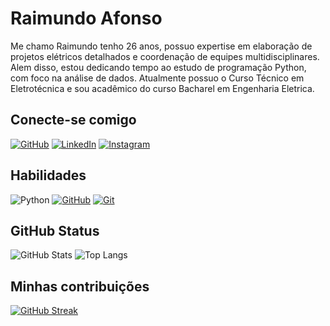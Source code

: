 # Raimundo Afonso

Me chamo Raimundo tenho 26 anos, possuo expertise em elaboração de projetos elétricos detalhados e coordenação de equipes multidisciplinares. Alem disso, estou dedicando tempo ao estudo de programação Python, com foco na análise de dados. Atualmente possuo o Curso Técnico em Eletrotécnica e sou acadêmico do curso Bacharel em Engenharia Eletrica.

## Conecte-se comigo

[![GitHub](https://img.shields.io/badge/GitHub-000?style=for-the-badge&logo=github&logoColor=fff)](https://github.com/raijunior)
[![LinkedIn](https://img.shields.io/badge/LinkedIn-000?style=for-the-badge&logo=linkedin&logoColor=0E76A8)](https://www.linkedin.com/in/raimundo-afonso-oliveira-junior-9bba5b25b/) [![Instagram](https://img.shields.io/badge/Instagram-000?style=for-the-badge&logo=instagram)](https://www.instagram.com/raimundo_oliveira05/)

## Habilidades

![Python](https://img.shields.io/badge/Python-000?style=for-the-badge&logo=python) [![GitHub](https://img.shields.io/badge/GitHub-000?style=for-the-badge&logo=github&logoColor=fff)](https://docs.github.com/pt)
[![Git](https://img.shields.io/badge/Git-000?style=for-the-badge&logo=git&logoColor=fff)](https://git-scm.com/doc)

## GitHub Status

![GitHub Stats](https://github-readme-stats.vercel.app/api?username=raijunior&theme=transparent&bg_color=000&border_color=30A3DC&show_icons=true&icon_color=30A3DC&title_color=E94D5F&text_color=FFF) ![Top Langs](https://github-readme-stats-git-masterrstaa-rickstaa.vercel.app/api/top-langs/?username=raijunior&bg_color=000&border_color=30A3DC&title_color=E94D5F&text_color=FFF)

## Minhas contribuições

[![GitHub Streak](https://streak-stats.demolab.com/?user=SEUUSERNAME&theme=bear&background=000&border=30A3DC&dates=FFF)](https://git.io/streak-stats)